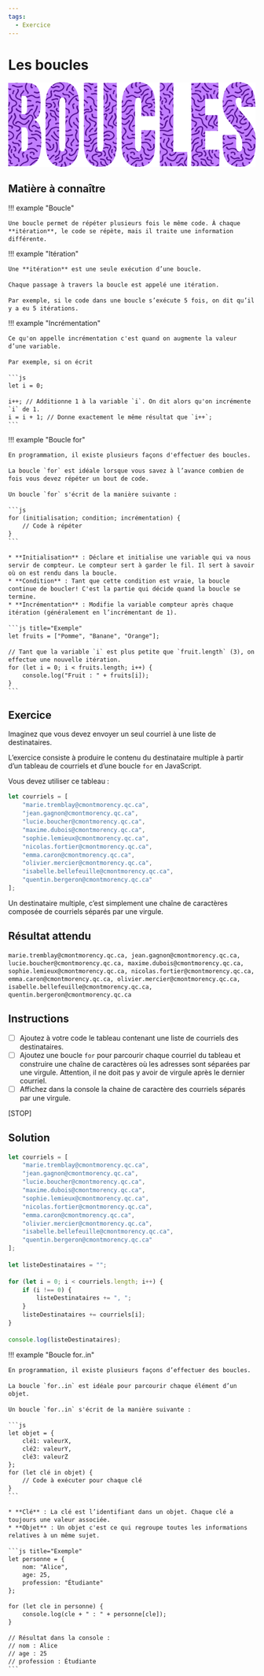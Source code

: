 ```yaml
---
tags:
  - Exercice
---
```


# Les boucles

![](../assets/images/boucles_banner.png)

## Matière à connaître

!!! example "Boucle"

    Une boucle permet de répéter plusieurs fois le même code. À chaque **itération**, le code se répète, mais il traite une information différente.

!!! example "Itération"

    Une **itération** est une seule exécution d’une boucle.

    Chaque passage à travers la boucle est appelé une itération.

    Par exemple, si le code dans une boucle s’exécute 5 fois, on dit qu’il y a eu 5 itérations.

!!! example "Incrémentation"

    Ce qu'on appelle incrémentation c'est quand on augmente la valeur d’une variable.

    Par exemple, si on écrit

    ```js
    let i = 0;

    i++; // Additionne 1 à la variable `i`. On dit alors qu'on incrémente `i` de 1.
    i = i + 1; // Donne exactement le même résultat que `i++`;
    ```

!!! example "Boucle for"

    En programmation, il existe plusieurs façons d'effectuer des boucles.

    La boucle `for` est idéale lorsque vous savez à l’avance combien de fois vous devez répéter un bout de code.

    Un boucle `for` s'écrit de la manière suivante :

    ```js
    for (initialisation; condition; incrémentation) {
        // Code à répéter
    }
    ```

    * **Initialisation** : Déclare et initialise une variable qui va nous servir de compteur. Le compteur sert à garder le fil. Il sert à savoir où on est rendu dans la boucle.
    * **Condition** : Tant que cette condition est vraie, la boucle continue de boucler! C'est la partie qui décide quand la boucle se termine.
    * **Incrémentation** : Modifie la variable compteur après chaque itération (généralement en l’incrémentant de 1).

    ```js title="Exemple"
    let fruits = ["Pomme", "Banane", "Orange"];

    // Tant que la variable `i` est plus petite que `fruit.length` (3), on effectue une nouvelle itération.
    for (let i = 0; i < fruits.length; i++) {
        console.log("Fruit : " + fruits[i]);
    }
    ```

## Exercice

Imaginez que vous devez envoyer un seul courriel à une liste de destinataires.

L’exercice consiste à produire le contenu du destinataire multiple à partir d’un tableau de courriels et d’une boucle `for` en JavaScript.

Vous devez utiliser ce tableau :

```js
let courriels = [
    "marie.tremblay@cmontmorency.qc.ca",
    "jean.gagnon@cmontmorency.qc.ca",
    "lucie.boucher@cmontmorency.qc.ca",
    "maxime.dubois@cmontmorency.qc.ca",
    "sophie.lemieux@cmontmorency.qc.ca",
    "nicolas.fortier@cmontmorency.qc.ca",
    "emma.caron@cmontmorency.qc.ca",
    "olivier.mercier@cmontmorency.qc.ca",
    "isabelle.bellefeuille@cmontmorency.qc.ca",
    "quentin.bergeron@cmontmorency.qc.ca"
];
```

Un destinataire multiple, c’est simplement une chaîne de caractères composée de courriels séparés par une virgule.

## Résultat attendu

```console
marie.tremblay@cmontmorency.qc.ca, jean.gagnon@cmontmorency.qc.ca, lucie.boucher@cmontmorency.qc.ca, maxime.dubois@cmontmorency.qc.ca, sophie.lemieux@cmontmorency.qc.ca, nicolas.fortier@cmontmorency.qc.ca, emma.caron@cmontmorency.qc.ca, olivier.mercier@cmontmorency.qc.ca, isabelle.bellefeuille@cmontmorency.qc.ca, quentin.bergeron@cmontmorency.qc.ca
```

## Instructions

- [ ] Ajoutez à votre code le tableau contenant une liste de courriels des destinataires.
- [ ] Ajoutez une boucle `for` pour parcourir chaque courriel du tableau et construire une chaîne de caractères où les adresses sont séparées par une virgule. Attention, il ne doit pas y avoir de virgule après le dernier courriel.
- [ ] Affichez dans la console la chaine de caractère des courriels séparés par une virgule.

[STOP]

## Solution

```js
let courriels = [
    "marie.tremblay@cmontmorency.qc.ca",
    "jean.gagnon@cmontmorency.qc.ca",
    "lucie.boucher@cmontmorency.qc.ca",
    "maxime.dubois@cmontmorency.qc.ca",
    "sophie.lemieux@cmontmorency.qc.ca",
    "nicolas.fortier@cmontmorency.qc.ca",
    "emma.caron@cmontmorency.qc.ca",
    "olivier.mercier@cmontmorency.qc.ca",
    "isabelle.bellefeuille@cmontmorency.qc.ca",
    "quentin.bergeron@cmontmorency.qc.ca"
];

let listeDestinataires = "";

for (let i = 0; i < courriels.length; i++) {
    if (i !== 0) {
        listeDestinataires += ", ";
    }
    listeDestinataires += courriels[i];
}

console.log(listeDestinataires);
```

!!! example "Boucle for..in"

    En programmation, il existe plusieurs façons d’effectuer des boucles.

    La boucle `for..in` est idéale pour parcourir chaque élément d’un objet.

    Un boucle `for..in` s'écrit de la manière suivante :

    ```js
    let objet = {
        clé1: valeurX,
        clé2: valeurY,
        clé3: valeurZ
    };
    for (let clé in objet) {
        // Code à exécuter pour chaque clé
    }
    ```

    * **Clé** : La clé est l’identifiant dans un objet. Chaque clé a toujours une valeur associée.
    * **Objet** : Un objet c'est ce qui regroupe toutes les informations relatives à un même sujet.

    ```js title="Exemple"
    let personne = {
        nom: "Alice",
        age: 25,
        profession: "Étudiante"
    };

    for (let cle in personne) {
        console.log(cle + " : " + personne[cle]);
    }

    // Résultat dans la console :
    // nom : Alice
    // age : 25
    // profession : Étudiante
    ```
